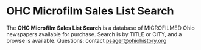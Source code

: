 ﻿# OHC Microfilm Sales List Search

The **OHC Microfilm Sales List Search** is a database of MICROFILMED Ohio newspapers available for purchase. Search is by TITLE or CITY, and a browse is available. Questions: contact psager@ohiohistory.org